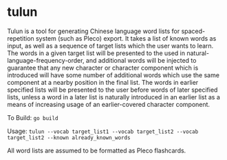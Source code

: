 # tulun

Tulun is a tool for generating Chinese language word lists for spaced-repetition system (such as Pleco) export. It takes a list of known words as input, as well as a sequence of target lists which the user wants to learn. The words in a given target list will be presented to the used in natural-language-frequency-order, and additional words will be injected to guarantee that any new character or character component which is introduced will have some number of additional words which use the same component at a nearby position in the final list. The words in earlier specified lists will be presented to the user before words of later specified lists, unless a word in a later list is naturally introduced in an earlier list as a means of increasing usage of an earlier-covered character component.

To Build:
`go build`

Usage:
`tulun --vocab target_list1 --vocab target_list2 --vocab target_list2 --known already_known_words`

All word lists are assumed to be formatted as Pleco flashcards.
